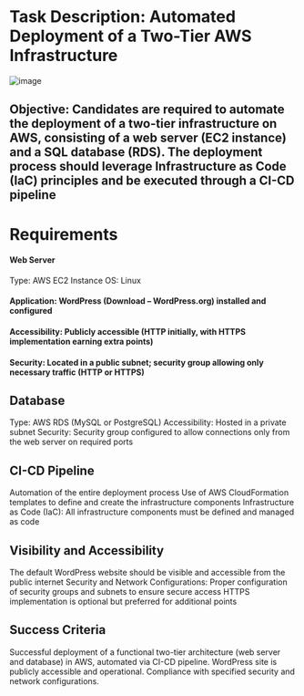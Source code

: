 # Task Description: Automated Deployment of a Two-Tier AWS Infrastructure

![image](https://github.com/RETAJD/Automated-deployment/assets/45774493/0b700ac2-a480-45ba-a7cc-6cbf694ee5dd)

## Objective: Candidates are required to automate the deployment of a two-tier infrastructure on AWS, consisting of a web server (EC2 instance) and a SQL database (RDS). The deployment process should leverage Infrastructure as Code (IaC) principles and be executed through a CI-CD pipeline

# Requirements

#### Web Server

Type: AWS EC2 Instance
OS: Linux

#### Application: WordPress (Download – WordPress.org) installed and configured

#### Accessibility: Publicly accessible (HTTP initially, with HTTPS implementation earning extra points)

#### Security: Located in a public subnet; security group allowing only necessary traffic (HTTP or HTTPS)

## Database

Type: AWS RDS (MySQL or PostgreSQL)
Accessibility: Hosted in a private subnet
Security: Security group configured to allow connections only from the web server on required ports

## CI-CD Pipeline

Automation of the entire deployment process
Use of AWS CloudFormation templates to define and create the infrastructure components
Infrastructure as Code (IaC):
All infrastructure components must be defined and managed as code

## Visibility and Accessibility

The default WordPress website should be visible and accessible from the public internet
Security and Network Configurations:
Proper configuration of security groups and subnets to ensure secure access
HTTPS implementation is optional but preferred for additional points

## Success Criteria

Successful deployment of a functional two-tier architecture (web server and database) in AWS, automated via CI-CD pipeline.
WordPress site is publicly accessible and operational.
Compliance with specified security and network configurations.

